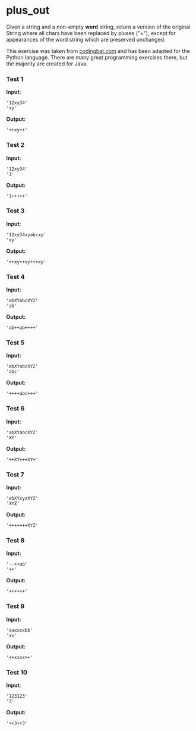# plus_out





Given a string and a non-empty <b>word</b> string, return a version of the original String where all chars have been replaced by pluses ("+"), except for appearances of the word string which are preserved unchanged.

This exercise was taken from [codingbat.com](https://codingbat.com/prob/p170829) and has been adapted for the Python language. There are many great programming exercises there, but the majority are created for Java.






### Test 1
**Input:**
```
'12xy34'
'xy'
```
**Output:**
```
'++xy++'
```
### Test 2
**Input:**
```
'12xy34'
'1'
```
**Output:**
```
'1+++++'
```
### Test 3
**Input:**
```
'12xy34xyabcxy'
'xy'
```
**Output:**
```
'++xy++xy+++xy'
```
### Test 4
**Input:**
```
'abXYabcXYZ'
'ab'
```
**Output:**
```
'ab++ab++++'
```
### Test 5
**Input:**
```
'abXYabcXYZ'
'abc'
```
**Output:**
```
'++++abc+++'
```
### Test 6
**Input:**
```
'abXYabcXYZ'
'XY'
```
**Output:**
```
'++XY+++XY+'
```
### Test 7
**Input:**
```
'abXYxyzXYZ'
'XYZ'
```
**Output:**
```
'+++++++XYZ'
```
### Test 8
**Input:**
```
'--++ab'
'++'
```
**Output:**
```
'++++++'
```
### Test 9
**Input:**
```
'aaxxxxbb'
'xx'
```
**Output:**
```
'++xxxx++'
```
### Test 10
**Input:**
```
'123123'
'3'
```
**Output:**
```
'++3++3'
```

